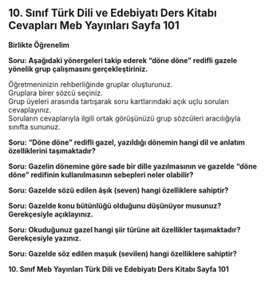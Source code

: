 ## 10. Sınıf Türk Dili ve Edebiyatı Ders Kitabı Cevapları Meb Yayınları Sayfa 101

**Birlikte Öğrenelim**

**Soru: Aşağıdaki yönergeleri takip ederek “döne döne” redifli gazele yönelik grup çalışmasını gerçekleştiriniz.**

Öğretmeninizin rehberliğinde gruplar oluşturunuz.  
 Gruplara birer sözcü seçiniz.  
 Grup üyeleri arasında tartışarak soru kartlarındaki açık uçlu soruları cevaplayınız.  
 Soruların cevaplarıyla ilgili ortak görüşünüzü grup sözcüleri aracılığıyla sınıfta sununuz.

**Soru: “Döne döne” redifli gazel, yazıldığı dönemin hangi dil ve anlatım özelliklerini taşımaktadır?**

**Soru: Gazelin dönemine göre sade bir dille yazılmasının ve gazelde “döne döne” redifinin kullanılmasının sebepleri neler olabilir?**

**Soru: Gazelde sözü edilen âşık (seven) hangi özelliklere sahiptir?**

**Soru: Gazelde konu bütünlüğü olduğunu düşünüyor musunuz? Gerekçesiyle açıklayınız.**

**Soru: Okuduğunuz gazel hangi şiir türüne ait özellikler taşımaktadır? Gerekçesiyle yazınız.**

**Soru: Gazelde söz edilen maşuk (sevilen) hangi özelliklere sahiptir?**

**10. Sınıf Meb Yayınları Türk Dili ve Edebiyatı Ders Kitabı Sayfa 101**